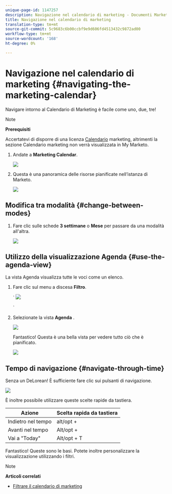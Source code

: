 ```yaml
---
unique-page-id: 1147257
description: Navigazione nel calendario di marketing - Documenti Marketo - Documentazione prodotto
title: Navigazione nel calendario di marketing
translation-type: tm+mt
source-git-commit: 5c9683c6b00ccbf9e9d606fd4513432c9872ad00
workflow-type: tm+mt
source-wordcount: '168'
ht-degree: 0%

---
```



# Navigazione nel calendario di marketing {#navigating-the-marketing-calendar}

Navigare intorno al Calendario di Marketing è facile come uno, due, tre!

>[!NOTE]
>
>**Prerequisiti**
>
>Accertatevi di disporre di una licenza [Calendario](issue-revoke-a-marketing-calendar-license.md) marketing, altrimenti la sezione Calendario marketing non verrà visualizzata in My Marketo.

1. Andate a **Marketing Calendar**.

   ![](assets/2017-05-10-15-30-47.png)

1. Questa è una panoramica delle risorse pianificate nell’istanza di Marketo.

   ![](assets/image2014-9-15-16-3a44-3a22.png)

## Modifica tra modalità {#change-between-modes}

1. Fare clic sulle schede **3 settimane** o **Mese** per passare da una modalità all&#39;altra.

   ![](assets/image2014-9-15-16-3a46-3a16.png)

## Utilizzo della visualizzazione Agenda {#use-the-agenda-view}

La vista Agenda visualizza tutte le voci come un elenco.

1. Fare clic sul menu a discesa **Filtro**.

   ` ![](assets/image2014-9-26-10-3a29-3a6.png)

   `

1. Selezionate la vista **Agenda** .

   ![](assets/image2014-9-26-10-3a29-3a36.png)

   Fantastico! Questa è una bella vista per vedere tutto ciò che è pianificato.

   ![](assets/image2014-9-26-10-3a30-3a9.png)

## Tempo di navigazione {#navigate-through-time}

Senza un DeLorean! È sufficiente fare clic sui pulsanti di navigazione.

![](assets/image2014-9-26-10-3a31-3a25.png)

È inoltre possibile utilizzare queste scelte rapide da tastiera.

| Azione | Scelta rapida da tastiera |
|---|---|
| Indietro nel tempo | alt/opt + |
| Avanti nel tempo | Alt/opt + |
| Vai a &quot;Today&quot; | Alt/opt + T |

Fantastico! Queste sono le basi. Potete inoltre personalizzare la visualizzazione utilizzando i filtri.

>[!NOTE]
>
>**Articoli correlati**
>
>* [Filtrare il calendario di marketing](../../../../product-docs/core-marketo-concepts/marketing-calendar/working-with-the-calendar/filtering-the-marketing-calendar.md)

